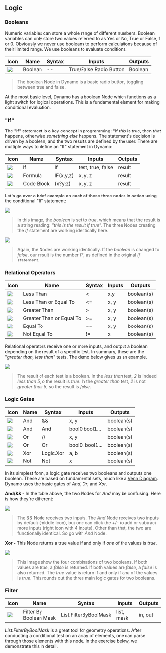 ## Logic

### Booleans
Numeric variables can store a whole range of different numbers. Boolean
variables can only store two values referred to as Yes or No, True or False,
1 or 0. Obviously we never use booleans to perform calculations because of their
limited range. We use booleans to evaluate conditions.

| Icon | Name | Syntax| Inputs | Outputs |
| --- | --- | --- | --- | --- |
| ![](../images/icons/DSCoreNodesUI-BoolSelector-Large.png) | Boolean | -- | True/False Radio Button | Boolean |
> The boolean Node in Dynamo is a basic radio button, toggling between true and false.

At the most basic level, Dynamo has a boolean Node which functions as a light switch for logical operations.  This is a fundamental element for making conditional evaluation.

### "If"
The "If" statement is a key concept in programming: "If *this* is true, then *that* happens, otherwise *something else* happens.  The statement's decision is driven by a boolean, and the two results are defined by the user.  There are multiple ways to define an "If" statement in Dynamo:

| Icon | Name | Syntax| Inputs | Outputs |
| --- | --- | --- | --- | --- |
| ![](../images/icons/DSCoreNodesUI-Logic-If-Large.png) | If | If | test, true, false | result|
| ![](../images/icons/DSCoreNodesUI-Formula-Large.png) | Formula | IF(x,y,z) | x, y, z | result |
| ![](../images/icons/Dynamo-Nodes-CodeBlockNodeModel-Large.png) | Code Block | (x?y:z)| x, y, z | result|
Let's go over a brief example on each of these three nodes in action using the conditional "If" statement:

![](images/4-3/Ifs.png)
> In this image, the *boolean* is set to *true*, which means that the result is a string reading: *"this is the result if true".*  The three Nodes creating the *If* statement are working identically here.

![](images/4-3/Ifs2.png)
> Again, the Nodes are working identically.  If the *boolean* is changed to *false*, our result is the number *Pi*, as defined in the original *If* statement.

### Relational Operators
| Icon | Name | Syntax| Inputs | Outputs |
| --- | --- | --- | --- | --- |
| ![](../images/icons/lt-Large.png) | Less Than | < | x,y | boolean(s)|
| ![](../images/icons/le-Large.png) | Less Than or Equal To | <=| x, y | boolean(s) |
| ![](../images/icons/gt-Large.png) |Greater Than |>| x, y | boolean(s)|
| ![](../images/icons/ge-Large.png) | Greater Than or Equal To | >=| x, y | boolean(s)|
| ![](../images/icons/eq-Large.png) | Equal To | ==| x, y | boolean(s)|
| ![](../images/icons/nq-Large.png) | Not Equal To | !=| x| boolean(s)|
Relational operators receive one or more inputs, and output a boolean depending on the result of a specific test.  In summary, these are the "*greater than, less than*" tests.  The demo below gives us an example.

![](images/4-3/largesmall.png)
> The result of each test is a boolean.  In the *less than* test, *2* is indeed *less than 5*, o the result is *true*. In the *greater than* test, *2* is not *greater than 5*, so the result is *false*.

### Logic Gates
| Icon | Name | Syntax| Inputs | Outputs |
| --- | --- | --- | --- | --- |
| ![](../images/icons/DSCore-Logic-And-Large.png) | And | && | x, y | boolean(s)|
| ![](../images/icons/and-Large.png) | And | And | bool0,bool1... | boolean(s) |
| ![](../images/icons/or-Large.png) | Or |//| x, y | boolean(s)|
| ![](../images/icons/DSCore-Logic-Or-Large.png) | Or| Or| bool0, bool1... | boolean(s)|
| ![](../images/icons/DSCore-Logic-Xor-Large.png) | Xor |Logic.Xor| a, b | boolean(s)|
| ![](../images/icons/Not-Large.png) | Not |Not| x | boolean(s)|
In its simplest form, a logic gate receives two booleans and outputs one boolean.  These are based on fundamental sets, much like a [Venn Diagram](http://en.wikipedia.org/wiki/Venn_diagram).  Dynamo uses the basic gates of *And*, *Or*, and *Xor*.

**And/&& -** In the table above, the two Nodes for *And* may be confusing.  Here is how they're different:

![](images/4-3/andand.png)
> The *&&* Node receives two inputs. The *And* Node receives two inputs by default (middle icon), but one can click the *+/-* to add or subtract more inputs (right icon with 4 inputs). Other than that, the two are functionally identical. So go with *And* Node.

**Xor -** This Node returns a true value if and only if *one* of the values is *true*.


![](images/4-3/onetrue.png)
> This image show the four combinations of two booleans. If both values are *true*, a *false* is returned.  If both values are *false*, a *false* is also returned.  The *true* value is return if and only if *one* of the values is *true*.  This rounds out the three main logic gates for two booleans.


### Filter

| Icon | Name | Syntax| Inputs | Outputs |
| --- | --- | --- | --- | --- |
| ![](../images/icons/DSCore-List-FilterByBoolMask-Large.png) | Filter By Boolean Mask | List.FilterByBoolMask | list, mask | in, out|

*List.FilterByBoolMask* is a great tool for geometry operations. After conducting a conditional test on an array of elements, one can parse through those elements with this node.  In the exercise below, we demonstrate this in detail.
